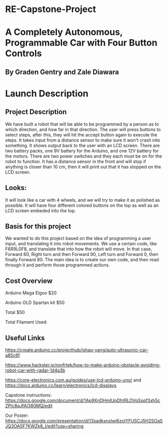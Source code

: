 # RE-Capstone-Project
# A Completely Autonomous, Programmable Car with Four Button Controls
## By Graden Gentry and Zale Diawara

# Launch Description

## Project Description
We have built a robot that will be able to be programmed by a person as to which direction, and how far in that direction. The user will press buttons to select steps, after this, they will hit the accept button again to execute the steps. It takes input from a distance sensor to make sure it won't crash into something. It shows output back to the user with an LCD screen. There are two battery packs, one 9V battery for the Arduino, and one 12V battery for the motors. There are two power switches and they each must be on for the robot to function. It has a distance sensor in the front and will stop if anything is closer than 10 cm, then it will print out that it has stopped on the LCD screen.

## Looks:
It will look like a car with 4 wheels, and we will try to make it as polished as possible.
It will have four different colored buttons on the top as well as an LCD screen embeded into the top.

## Basis for this project
We wanted to do this project based on the idea of programming a user input, and translating it into robot movements.
We use a certain code, like F6R9L0F8, and translate that into how the robot will move. In that case, Forward 60, Right turn and then Forward 90, Left turn and Forward 0, then finally Forward 80. The main idea is to create our own code, and then read through it and perform those programmed actions.

## Cost Overview

Arduino Mega Elgoo $20

Arduino OLD Spartan kit $50

Total $50

Total Filament Used:

## Useful Links
https://create.arduino.cc/projecthub/ishaq-yang/auto-ultrasonic-car-a85c6f

https://www.hackster.io/ronfrtek/how-to-make-arduino-obstacle-avoiding-robot-car-with-radar-1d4a3b

https://core-electronics.com.au/guides/use-lcd-arduino-uno/ and https://docs.arduino.cc/learn/electronics/lcd-displays

Capstone instructions: https://docs.google.com/document/d/1Ap9XnDHmlUpDhtRLOVqSsqf3xh5cZPlc8qJfAl380MQ/edit

Our Poster: https://docs.google.com/presentation/d/13sadksnsIwi6zoIYFUSCJ5H2SOaSJQ3OA5F7KWZk8_I/edit?usp=sharing
